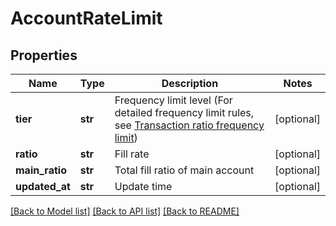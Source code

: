# AccountRateLimit

## Properties
Name | Type | Description | Notes
------------ | ------------- | ------------- | -------------
**tier** | **str** | Frequency limit level (For detailed frequency limit rules, see [Transaction ratio frequency limit](#rate-limit-based-on-fill-ratio)) | [optional] 
**ratio** | **str** | Fill rate | [optional] 
**main_ratio** | **str** | Total fill ratio of main account | [optional] 
**updated_at** | **str** | Update time | [optional] 

[[Back to Model list]](../README.md#documentation-for-models) [[Back to API list]](../README.md#documentation-for-api-endpoints) [[Back to README]](../README.md)


